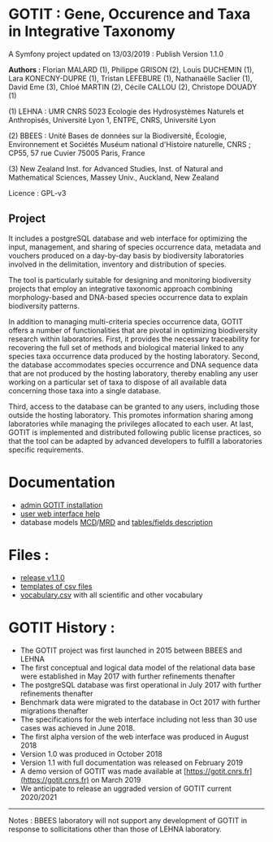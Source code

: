 GOTIT : Gene, Occurence and Taxa in Integrative Taxonomy
=====================

A Symfony project updated on 13/03/2019 : Publish Version 1.1.0

**Authors :** Florian MALARD (1), Philippe GRISON (2), Louis DUCHEMIN (1), Lara KONECNY-DUPRE (1), Tristan LEFEBURE (1), Nathanaëlle Saclier (1), David Eme (3), Chloé MARTIN (2), Cécile CALLOU (2), Christope DOUADY (1)

(1) LEHNA : UMR CNRS 5023 Ecologie des Hydrosystèmes Naturels et Anthropisés, Université Lyon 1, ENTPE, CNRS, Université Lyon

(2) BBEES : Unité Bases de données sur la Biodiversité, Écologie, Environnement et Sociétés Muséum national d'Histoire naturelle, CNRS ; CP55, 57 rue Cuvier 75005 Paris, France

(3) New Zealand Inst. for Advanced Studies, Inst. of Natural and Mathematical Sciences, Massey Univ., Auckland, New Zealand


Licence : GPL-v3

## Project 
It includes a postgreSQL database and web interface for optimizing the input, management, and sharing of species occurrence data, metadata and vouchers produced on a day-by-day basis by biodiversity laboratories involved in the delimitation, inventory and distribution of species.

The tool is particularly suitable for designing and monitoring biodiversity projects that employ an integrative taxonomic approach combining morphology-based and DNA-based species occurrence data to explain biodiversity patterns.

In addition to managing multi-criteria species occurrence data, GOTIT offers a number of functionalities that are pivotal in optimizing biodiversity research within laboratories.
First, it provides the necessary traceability for recovering the full set of methods and biological material linked to any species taxa occurrence data produced by the hosting laboratory.
Second, the database accommodates species occurrence and DNA sequence data that are not produced by the hosting laboratory, thereby enabling any user working on a particular set of taxa to dispose of all available data concerning those taxa into a single database.

Third, access to the database can be granted to any users, including those outside the hosting laboratory.
This promotes information sharing among laboratories while managing the privileges allocated to each user.
At last, GOTIT is implemented and distributed following public license practices, so that the tool can be adapted by advanced developers to fulfill a laboratories specific requirements.


# Documentation

- [admin GOTIT installation](https://github.com/GOTIT-DEV/GOTIT/blob/v1.1.0/install/1.1/doc/GOTIT_Install.pdf)
- [user web interface help](https://github.com/GOTIT-DEV/GOTIT/blob/v1.1.0/install/1.1/doc/S3_GOTIT_Help.pdf)
- database models [MCD](https://github.com/GOTIT-DEV/GOTIT/blob/v1.1.0/install/1.1/doc/database/S3_Gotitdb_conceptual_model_en.jpg)/[MRD](https://github.com/GOTIT-DEV/GOTIT/blob/v1.1.0/install/1.1/doc/database/S1_Gotitdb_logical_model_en.jpg) and [tables/fields description](https://github.com/GOTIT-DEV/GOTIT/blob/v1.1.0/install/1.1/doc/database/S5_Gotitdb_tables_fields.ods)

# Files :

- [release v1.1.0](https://github.com/GOTIT-DEV/GOTIT/archive/v1.1.0.zip)
- [templates of csv files](https://github.com/GOTIT-DEV/GOTIT/blob/v1.1.0/install/1.1/template.zip)
- [vocabulary.csv](https://github.com/GOTIT-DEV/GOTIT/blob/v1.1.0/install/1.1/vocabulary_gotit1-1.csv) with all scientific and other vocabulary 

# GOTIT History :

- The GOTIT project was first launched in 2015 between BBEES and LEHNA
- The first conceptual and logical data model of the relational data base were established in May 2017 with further refinements thenafter
- The postgreSQL database was first operational in July 2017 with further refinements thenafter
- Benchmark data were migrated to the database in Oct 2017 with further migrations thenafter
- The specifications for the web interface including not less than 30 use cases was achieved in June 2018.
- The first alpha version of the web interface was produced in August 2018
- Version 1.0 was produced in October 2018
- Version 1.1 with full documentation was released on February 2019
- A demo version of GOTIT was made available at [https://gotit.cnrs.fr](https://gotit.cnrs.fr) on March 2019
- We anticipate to release an uggraded version of GOTIT current 2020/2021

----

Notes : BBEES laboratory will not support any development of GOTIT in response to sollicitations other than those of LEHNA laboratory.
